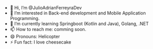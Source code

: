 - 👋 Hi, I’m @JulioAdrianFerreyraDev
- 👀 I’m interested in Back-end development and Mobile Application Programming.
- 🌱 I’m currently learning Springboot (Kotlin and Java), Golang, .NET 
- 📫 How to reach me: comming soon.
- 😄 Pronouns: Helicopter
- ⚡ Fun fact: I love cheesecake

<!---
JulioAdrianFerreyraDev/JulioAdrianFerreyraDev is a ✨ special ✨ repository because its `README.md` (this file) appears on your GitHub profile.
You can click the Preview link to take a look at your changes.
--->
